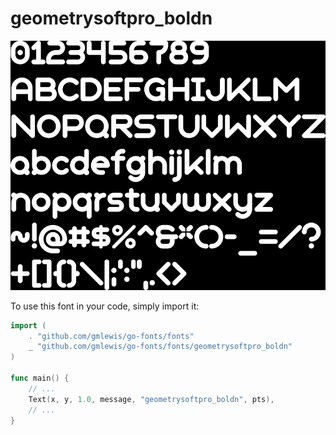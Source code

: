 # geometrysoftpro_boldn

![geometrysoftpro_boldn](geometrysoftpro_boldn.png)

To use this font in your code, simply import it:

```go
import (
	. "github.com/gmlewis/go-fonts/fonts"
	_ "github.com/gmlewis/go-fonts/fonts/geometrysoftpro_boldn"
)

func main() {
	// ...
	Text(x, y, 1.0, message, "geometrysoftpro_boldn", pts),
	// ...
}
```
